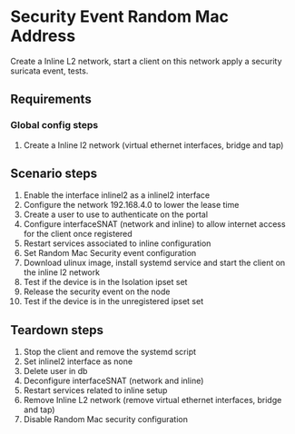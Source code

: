 # Security Event Random Mac Address

Create a Inline L2 network, start a client on this network apply a security suricata event, tests.

## Requirements

### Global config steps
1. Create a Inline l2 network (virtual ethernet interfaces, bridge and tap)

## Scenario steps
1. Enable the interface inlinel2 as a inlinel2 interface
1. Configure the network 192.168.4.0 to lower the lease time
1. Create a user to use to authenticate on the portal
1. Configure interfaceSNAT (network and inline) to allow internet access for the client once registered
1. Restart services associated to inline configuration
1. Set Random Mac Security event configuration
1. Download ulinux image, install systemd service and start the client on the inline l2 network
1. Test if the device is in the Isolation ipset set
1. Release the security event on the node
1. Test if the device is in the unregistered ipset set

## Teardown steps
1. Stop the client and remove the systemd script
1. Set inlinel2 interface as none
1. Delete user in db
1. Deconfigure interfaceSNAT (network and inline)
1. Restart services related to inline setup
1. Remove Inline L2 network (remove virtual ethernet interfaces, bridge and tap)
1. Disable Random Mac security configuration
